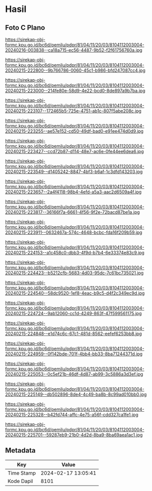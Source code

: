 # Hasil

## Foto C Plano

https://sirekap-obj-formc.kpu.go.id/bc6d/pemilu/pdpr/81/04/11/20/03/8104112003004-20240216-003838--ca18a715-ec56-4487-9b52-f2f61756760a.jpg

https://sirekap-obj-formc.kpu.go.id/bc6d/pemilu/pdpr/81/04/11/20/03/8104112003004-20240215-222800--9b766786-0060-45c1-b986-bfd247087cc4.jpg

https://sirekap-obj-formc.kpu.go.id/bc6d/pemilu/pdpr/81/04/11/20/03/8104112003004-20240215-223000--214fe80e-58d9-4e22-bcd0-8de897a9b7ba.jpg

https://sirekap-obj-formc.kpu.go.id/bc6d/pemilu/pdpr/81/04/11/20/03/8104112003004-20240215-223107--172465b5-725e-4751-ab1c-807f5abe208c.jpg

https://sirekap-obj-formc.kpu.go.id/bc6d/pemilu/pdpr/81/04/11/20/03/8104112003004-20240215-223255--ae57e152-cd50-49df-bad0-e91ee474d0d9.jpg

https://sirekap-obj-formc.kpu.go.id/bc6d/pemilu/pdpr/81/04/11/20/03/8104112003004-20240215-223427--ccd72b87-d114-48e7-ac6e-0fe44ee6dea6.jpg

https://sirekap-obj-formc.kpu.go.id/bc6d/pemilu/pdpr/81/04/11/20/03/8104112003004-20240215-223549--d1405242-8847-4bf3-b6af-1c3dfd143203.jpg

https://sirekap-obj-formc.kpu.go.id/bc6d/pemilu/pdpr/81/04/11/20/03/8104112003004-20240215-223657--2a4f4118-98b4-4efd-a5a3-aac2d6509a4f.jpg

https://sirekap-obj-formc.kpu.go.id/bc6d/pemilu/pdpr/81/04/11/20/03/8104112003004-20240215-223817--36166f7a-6661-4f56-9f2e-72bacd87be1a.jpg

https://sirekap-obj-formc.kpu.go.id/bc6d/pemilu/pdpr/81/04/11/20/03/8104112003004-20240215-223911--0632467a-574c-4648-bcbc-fda16f209b59.jpg

https://sirekap-obj-formc.kpu.go.id/bc6d/pemilu/pdpr/81/04/11/20/03/8104112003004-20240215-224153--a1c458c0-dbb3-4f9d-b7b4-6e33374e83c9.jpg

https://sirekap-obj-formc.kpu.go.id/bc6d/pemilu/pdpr/81/04/11/20/03/8104112003004-20240215-224423--b5212cfb-5683-4d03-95dc-7c61bc735021.jpg

https://sirekap-obj-formc.kpu.go.id/bc6d/pemilu/pdpr/81/04/11/20/03/8104112003004-20240215-224540--58dc9520-1ef8-4eac-b9c5-d4f2c349ec9d.jpg

https://sirekap-obj-formc.kpu.go.id/bc6d/pemilu/pdpr/81/04/11/20/03/8104112003004-20240215-224724--9ab12060-cc1d-4249-863f-47f599561175.jpg

https://sirekap-obj-formc.kpu.go.id/bc6d/pemilu/pdpr/81/04/11/20/03/8104112003004-20240215-224848--e1d74c6c-67c1-481d-8562-eefef6253bb8.jpg

https://sirekap-obj-formc.kpu.go.id/bc6d/pemilu/pdpr/81/04/11/20/03/8104112003004-20240215-224959--0f142bde-701f-4bb4-bb33-8ba71244371d.jpg

https://sirekap-obj-formc.kpu.go.id/bc6d/pemilu/pdpr/81/04/11/20/03/8104112003004-20240215-225053--0c5ef21b-46df-4d87-ab99-3c5886a3d3ef.jpg

https://sirekap-obj-formc.kpu.go.id/bc6d/pemilu/pdpr/81/04/11/20/03/8104112003004-20240215-225149--db502896-8de4-4c49-ba8b-8c99ad010bb0.jpg

https://sirekap-obj-formc.kpu.go.id/bc6d/pemilu/pdpr/81/04/11/20/03/8104112003004-20240215-225328--b42fd744-affc-4e75-a56f-cdd327ca1fe1.jpg

https://sirekap-obj-formc.kpu.go.id/bc6d/pemilu/pdpr/81/04/11/20/03/8104112003004-20240215-225701--59287eb9-21b0-4d2d-8ba9-8ba69aea1ac1.jpg


## Metadata

| Key        | Value               |
| ---------- | ------------------- |
| Time Stamp | 2024-02-17 13:05:41 |
| Kode Dapil | 8101                |



